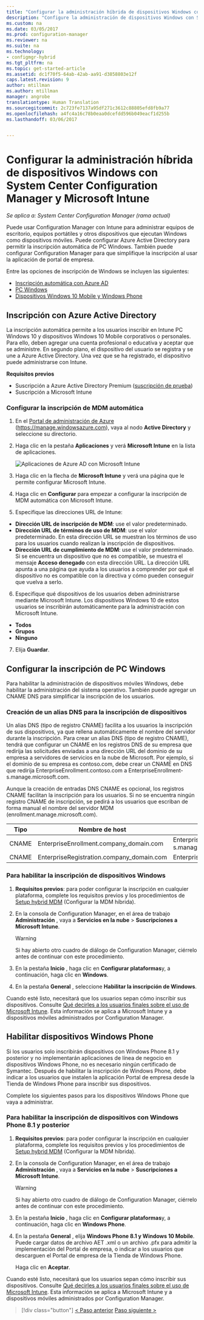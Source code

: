 ```yaml
---
title: "Configurar la administración híbrida de dispositivos Windows con System Center Configuration Manager y Microsoft Intune | Microsoft Docs"
description: "Configure la administración de dispositivos Windows con System Center Configuration Manager y Microsoft Intune."
ms.custom: na
ms.date: 03/05/2017
ms.prod: configuration-manager
ms.reviewer: na
ms.suite: na
ms.technology:
- configmgr-hybrid
ms.tgt_pltfrm: na
ms.topic: get-started-article
ms.assetid: dc1f70f5-64ab-42ab-aa91-d3858803e12f
caps.latest.revision: 9
author: mtillman
ms.author: mtillman
manager: angrobe
translationtype: Human Translation
ms.sourcegitcommit: 2c723fe7137a95df271c3612c88805efd8fb9a77
ms.openlocfilehash: a4fc4a16c78b0eaa0dcefdd596b049eacf1d255b
ms.lasthandoff: 03/06/2017


---
```

# <a name="set-up-windows-hybrid-device-management-with-system-center-configuration-manager-and-microsoft-intune"></a>Configurar la administración híbrida de dispositivos Windows con System Center Configuration Manager y Microsoft Intune

*Se aplica a: System Center Configuration Manager (rama actual)*

Puede usar Configuration Manager con Intune para administrar equipos de escritorio, equipos portátiles y otros dispositivos que ejecutan Windows como dispositivos móviles. Puede configurar Azure Active Directory para permitir la inscripción automática de PC Windows. También puede configurar Configuration Manager para que simplifique la inscripción al usar la aplicación de portal de empresa.


Entre las opciones de inscripción de Windows se incluyen las siguientes:

- [Inscripción automática con Azure AD](#azure-active-directory-enrollment)
- [PC Windows](#configure-windows-pc-enrollment)
- [Dispositivos Windows 10 Mobile y Windows Phone](#enable-windows-phone-devices)

## <a name="azure-active-directory-enrollment"></a>Inscripción con Azure Active Directory

La inscripción automática permite a los usuarios inscribir en Intune PC Windows 10 y dispositivos Windows 10 Mobile corporativos o personales. Para ello, deben agregar una cuenta profesional o educativa y aceptar que se administre. En segundo plano, el dispositivo del usuario se registra y se une a Azure Active Directory. Una vez que se ha registrado, el dispositivo puede administrarse con Intune.

**Requisitos previos**
- Suscripción a Azure Active Directory Premium ([suscripción de prueba](http://go.microsoft.com/fwlink/?LinkID=816845))
- Suscripción a Microsoft Intune


### <a name="configure-automatic-mdm-enrollment"></a>Configurar la inscripción de MDM automática

1. En el [Portal de administración de Azure](https://manage.windowsazure.com) (https://manage.windowsazure.com), vaya al nodo **Active Directory** y seleccione su directorio.

2. Haga clic en la pestaña **Aplicaciones** y verá **Microsoft Intune** en la lista de aplicaciones.

    ![Aplicaciones de Azure AD con Microsoft Intune](../media/aad-intune-app.png)

3. Haga clic en la flecha de **Microsoft Intune** y verá una página que le permite configurar Microsoft Intune.

4. Haga clic en **Configurar** para empezar a configurar la inscripción de MDM automática con Microsoft Intune.

5. Especifique las direcciones URL de Intune:

  - **Dirección URL de inscripción de MDM**: use el valor predeterminado.
  - **Dirección URL de términos de uso de MDM**: use el valor predeterminado. En esta dirección URL se muestran los términos de uso para los usuarios cuando realizan la inscripción de dispositivos.
  - **Dirección URL de cumplimiento de MDM**: use el valor predeterminado. Si se encuentra un dispositivo que no es compatible, se muestra el mensaje **Acceso denegado** con esta dirección URL. La dirección URL apunta a una página que ayuda a los usuarios a comprender por qué el dispositivo no es compatible con la directiva y cómo pueden conseguir que vuelva a serlo.

6.  Especifique qué dispositivos de los usuarios deben administrarse mediante Microsoft Intune. Los dispositivos Windows 10 de estos usuarios se inscribirán automáticamente para la administración con Microsoft Intune.

  - **Todos**
  - **Grupos**
  - **Ninguno**

7. Elija **Guardar**.

## <a name="configure-windows-pc-enrollment"></a>Configurar la inscripción de PC Windows
 Para habilitar la administración de dispositivos móviles Windows, debe habilitar la administración del sistema operativo.  También puede agregar un CNAME DNS para simplificar la inscripción de los usuarios.

### <a name="create-dns-alias-for-device-enrollment"></a>Creación de un alias DNS para la inscripción de dispositivos  
 Un alias DNS (tipo de registro CNAME) facilita a los usuarios la inscripción de sus dispositivos, ya que rellena automáticamente el nombre del servidor durante la inscripción. Para crear un alias DNS (tipo de registro CNAME), tendrá que configurar un CNAME en los registros DNS de su empresa que redirija las solicitudes enviadas a una dirección URL del dominio de su empresa a servidores de servicios en la nube de Microsoft.  Por ejemplo, si el dominio de su empresa es contoso.com, debe crear un CNAME en DNS que redirija EnterpriseEnrollment.contoso.com a EnterpriseEnrollment-s.manage.microsoft.com.  

 Aunque la creación de entradas DNS CNAME es opcional, los registros CNAME facilitan la inscripción para los usuarios. Si no se encuentra ningún registro CNAME de inscripción, se pedirá a los usuarios que escriban de forma manual el nombre del servidor MDM (enrollment.manage.microsoft.com).

|Tipo|Nombre de host|Apunta a|  
|----------|---------------|---------------|  
|CNAME|EnterpriseEnrollment.company_domain.com|EnterpriseEnrollment-s.manage.microsoft.com|  
|CNAME|EnterpriseRegistration.company_domain.com|EnterpriseRegistration.windows.net|  
### <a name="to-enable-enrollment-for-windows-devices"></a>Para habilitar la inscripción de dispositivos Windows  

1.  **Requisitos previos**: para poder configurar la inscripción en cualquier plataforma, complete los requisitos previos y los procedimientos de [Setup hybrid MDM](setup-hybrid-mdm.md) (Configurar la MDM híbrida).  

2.  En la consola de Configuration Manager, en el área de trabajo **Administración** , vaya a **Servicios en la nube** > **Suscripciones a Microsoft Intune**.  

    > [!WARNING]  
    >  Si hay abierto otro cuadro de diálogo de Configuration Manager, ciérrelo antes de continuar con este procedimiento.  

3.  En la pestaña **Inicio** , haga clic en **Configurar plataformas**y, a continuación, haga clic en **Windows**.  

4.  En la pestaña **General** , seleccione **Habilitar la inscripción de Windows**.  

 Cuando esté listo, necesitará que los usuarios sepan cómo inscribir sus dispositivos. Consulte [Qué decirles a los usuarios finales sobre el uso de Microsoft Intune](https://docs.microsoft.com/intune/deploy-use/what-to-tell-your-end-users-about-using-microsoft-intune). Esta información se aplica a Microsoft Intune y a dispositivos móviles administrados por Configuration Manager.

## <a name="enable-windows-phone-devices"></a>Habilitar dispositivos Windows Phone  
  Si los usuarios solo inscribirán dispositivos con Windows Phone 8.1 y posterior y no implementarán aplicaciones de línea de negocio en dispositivos Windows Phone, no es necesario ningún certificado de Symantec. Después de habilitar la inscripción de Windows Phone, debe indicar a los usuarios que instalen la aplicación Portal de empresa desde la Tienda de Windows Phone para inscribir sus dispositivos.  

  Complete los siguientes pasos para los dispositivos Windows Phone que vaya a administrar.  

### <a name="to-enable-enrollment-for-windows-phone-81-and-later-devices"></a>Para habilitar la inscripción de dispositivos con Windows Phone 8.1 y posterior  

 1.  **Requisitos previos**: para poder configurar la inscripción en cualquier plataforma, complete los requisitos previos y los procedimientos de [Setup hybrid MDM](setup-hybrid-mdm.md) (Configurar la MDM híbrida).  

 2.  En la consola de Configuration Manager, en el área de trabajo **Administración** , vaya a **Servicios en la nube** > **Suscripciones a Microsoft Intune**.  

     > [!WARNING]  
     >  Si hay abierto otro cuadro de diálogo de Configuration Manager, ciérrelo antes de continuar con este procedimiento.  

 3.  En la pestaña **Inicio** , haga clic en **Configurar plataformas**y, a continuación, haga clic en **Windows Phone**.  

 4.  En la pestaña **General** , elija  **Windows Phone 8.1 y Windows 10 Mobile**. Puede cargar datos de archivo AET .xml o un archivo .pfx para admitir la implementación del Portal de empresa, o indicar a los usuarios que descarguen el Portal de empresa de la Tienda de Windows Phone.  

      Haga clic en **Aceptar**.  

  Cuando esté listo, necesitará que los usuarios sepan cómo inscribir sus dispositivos. Consulte [Qué decirles a los usuarios finales sobre el uso de Microsoft Intune](https://docs.microsoft.com/intune/deploy-use/what-to-tell-your-end-users-about-using-microsoft-intune). Esta información se aplica a Microsoft Intune y a dispositivos móviles administrados por Configuration Manager.  

  > [!div class="button"]
  [< Paso anterior](create-service-connection-point.md)  [Paso siguiente >](set-up-additional-management.md)

